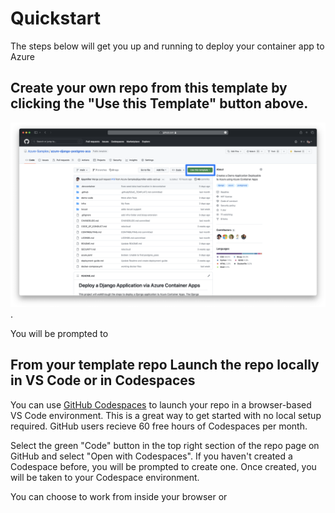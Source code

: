 # Quickstart

The steps below will get you up and running to deploy your container app to Azure

## Create your own repo from this template by clicking the "Use this Template" button above.


![The green "Use this Template" button in the top right section of the repo page on GitHub](../assets/use-this-template.png).

You will be prompted to 

## From your template repo Launch the repo locally in VS Code or in Codespaces

You can use [GitHub Codespaces](http://aka.ms/codespaces) to launch your repo in a browser-based VS Code environment. This is a great way to get started with no local setup required. GitHub users recieve 60 free hours of Codespaces per month.

Select the green "Code" button in the top right section of the repo page on GitHub and select "Open with Codespaces". If you haven't created a Codespace before, you will be prompted to create one. Once created, you will be taken to your Codespace environment.

You can choose to work from inside your browser or
